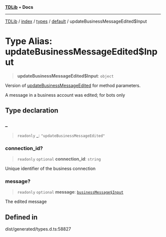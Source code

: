 [**TDLib**](../../../../../../README.md) • **Docs**

***

[TDLib](../../../../../../modules.md) / [index](../../../../../README.md) / [types](../../../README.md) / [default](../README.md) / updateBusinessMessageEdited$Input

# Type Alias: updateBusinessMessageEdited$Input

> **updateBusinessMessageEdited$Input**: `object`

Version of [updateBusinessMessageEdited](updateBusinessMessageEdited.md) for method parameters.

A message in a business account was edited; for bots only

## Type declaration

### \_

> `readonly` **\_**: `"updateBusinessMessageEdited"`

### connection\_id?

> `readonly` `optional` **connection\_id**: `string`

Unique identifier of the business connection

### message?

> `readonly` `optional` **message**: [`businessMessage$Input`](businessMessage$Input.md)

The edited message

## Defined in

dist/generated/types.d.ts:58827
